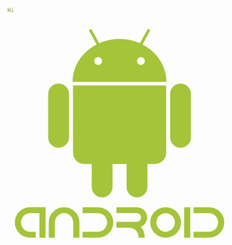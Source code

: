 ```yaml
Hi
```

  <svg viewBox="0 0 128 128">
            <path fill="#A4C439" d="M13.699 107.138h8.047v17.421h-3.492v-14.026l-3.116.012h-.749c-1.74 0-2.707.073-2.9.218-1.039.282-1.917.882-2.634 1.8-.772 1.104-1.159 2.203-1.159 3.299 0 1.353.523 2.598 1.57 3.733.701.668 1.305 1.071 1.813 1.208.507.258 1.381.387 2.621.387h2.429v3.37h-2.911c-2.159 0-3.983-.567-5.474-1.703-1.079-.854-1.8-1.627-2.162-2.319-.902-1.434-1.354-2.9-1.354-4.398v-.507c0-2.095.785-4.016 2.356-5.763.95-.927 1.728-1.511 2.331-1.752.436-.242 1.035-.472 1.801-.688.684-.196 1.679-.292 2.983-.292zm25.625 3.479c.346.467.596.865.749 1.195.226.396.438.927.641 1.595.241.806.362 1.901.362 3.286v7.865h-3.492v-8.239c0-2.771-1.252-4.623-3.757-5.558-.572-.161-1.075-.245-1.511-.254-.435.009-.934.093-1.498.254-2.505.935-3.757 2.787-3.757 5.558v8.239h-3.504v-7.865c0-1.385.121-2.48.362-3.286.201-.668.415-1.199.641-1.595.153-.338.406-.736.761-1.195 1.877-2.304 4.209-3.456 6.995-3.456 2.788 0 5.123 1.152 7.008 3.456zm9.798-3.468c2.345 0 3.689.053 4.036.157.95.113 2.021.512 3.213 1.196.652.402 1.346 1.019 2.078 1.848 1.305 1.619 1.957 3.46 1.957 5.521a8.461 8.461 0 01-.7 3.419c-.918 2.086-2.429 3.593-4.53 4.519-.975.5-2.473.749-4.494.749h-7.406l-.387-.072v-3.311h8.167c.87 0 1.542-.076 2.018-.229 1.265-.427 2.19-1.063 2.778-1.909.717-1.07 1.075-2.114 1.075-3.129 0-1.022-.31-2.029-.93-3.021-.387-.571-.813-1.006-1.28-1.305-.854-.7-2.074-1.051-3.661-1.051h-8.167v-3.383h6.233zm13.097 0h11.188c1.973 0 3.52.592 4.639 1.776.5.467.846.918 1.039 1.353.436.87.652 1.72.652 2.55v.495c0 1.272-.552 2.517-1.654 3.733-.709.676-1.354 1.111-1.934 1.305 1.466 1.563 2.199 3.628 2.199 6.197h-3.516v-.266c0-1.9-.77-3.411-2.308-4.53-.878-.62-2.026-.931-3.443-.931h-6.862v-3.358h11.405c1.248 0 2.094-.616 2.537-1.849a6.82 6.82 0 00.096-.628c0-.685-.285-1.305-.857-1.86-.491-.387-1.015-.58-1.57-.58 0-.032-.169-.049-.508-.049H62.219v-3.358zm28.041.012h.12c2.675 0 4.958 1.096 6.851 3.286 1.225 1.644 1.836 3.432 1.836 5.364v.121c0 2.674-1.119 4.945-3.358 6.813-1.627 1.209-3.411 1.813-5.352 1.813h-.121c-2.658 0-4.934-1.087-6.826-3.262-.66-.926-1.123-1.776-1.39-2.549a9.192 9.192 0 01-.471-2.84v-.12c0-2.626 1.083-4.873 3.25-6.742 1.466-1.047 2.803-1.635 4.011-1.764.37-.079.853-.12 1.45-.12zm-5.232 8.675c0 1.515.592 2.844 1.776 3.987 1.055.901 2.162 1.353 3.322 1.353h.338c.935 0 1.885-.318 2.852-.954.998-.733 1.675-1.667 2.029-2.803.112-.298.193-.81.241-1.534 0-1.482-.575-2.791-1.728-3.927-1.079-.959-2.263-1.438-3.552-1.438-1.506 0-2.843.628-4.011 1.885-.491.645-.802 1.191-.931 1.643-.223.628-.336 1.224-.336 1.788zm15.851-8.675h3.491v17.397h-3.491v-17.397zm11.61-.012c2.344 0 3.688.053 4.035.157.95.113 2.021.512 3.213 1.196.652.402 1.346 1.019 2.078 1.848 1.305 1.619 1.957 3.46 1.957 5.521a8.461 8.461 0 01-.7 3.419c-.918 2.086-2.429 3.593-4.53 4.519-.975.5-2.473.749-4.494.749h-7.406l-.387-.072v-3.311h8.167c.87 0 1.542-.076 2.018-.229 1.265-.427 2.19-1.063 2.778-1.909.717-1.07 1.075-2.114 1.075-3.129 0-1.022-.31-2.029-.93-3.021-.387-.571-.813-1.006-1.28-1.305-.854-.7-2.074-1.051-3.661-1.051h-8.167v-3.383h6.234zM29.184 36.363a5.944 5.944 0 00-5.942 5.943l.004 24.889c.001 3.291 2.662 5.947 5.945 5.947s5.944-2.656 5.941-5.945V42.305a5.947 5.947 0 00-5.948-5.942m47.931-22.351l4.148-7.574a.83.83 0 00-.325-1.125.829.829 0 00-1.119.33l-4.19 7.654a28.536 28.536 0 00-11.646-2.443 28.51 28.51 0 00-11.619 2.434L48.17 5.653a.82.82 0 00-1.116-.33.816.816 0 00-.327 1.117l4.149 7.57c-8.154 4.205-13.663 12.215-13.658 21.408l53.539-.006c0-9.193-5.499-17.183-13.642-21.4M51.806 25.719a2.244 2.244 0 01.003-4.49 2.253 2.253 0 012.246 2.248 2.246 2.246 0 01-2.249 2.242m24.379-.004a2.243 2.243 0 01-2.245-2.244 2.263 2.263 0 012.245-2.25 2.26 2.26 0 012.24 2.252 2.24 2.24 0 01-2.24 2.242m-38.75 11.771l.009 38.572a6.333 6.333 0 006.342 6.34l4.318.002.006 13.17a5.947 5.947 0 005.939 5.945 5.95 5.95 0 005.945-5.949L59.99 82.4l8.024-.002.003 13.168c0 3.277 2.667 5.947 5.942 5.941a5.945 5.945 0 005.945-5.945L79.9 82.396l4.334-.004a6.344 6.344 0 006.345-6.344l-.007-38.572-53.137.01zm67.317 4.813a5.94 5.94 0 00-5.943-5.943 5.941 5.941 0 00-5.941 5.945l.005 24.891a5.937 5.937 0 005.942 5.941 5.939 5.939 0 005.941-5.945l-.004-24.889z"></path>
            </svg>
          
